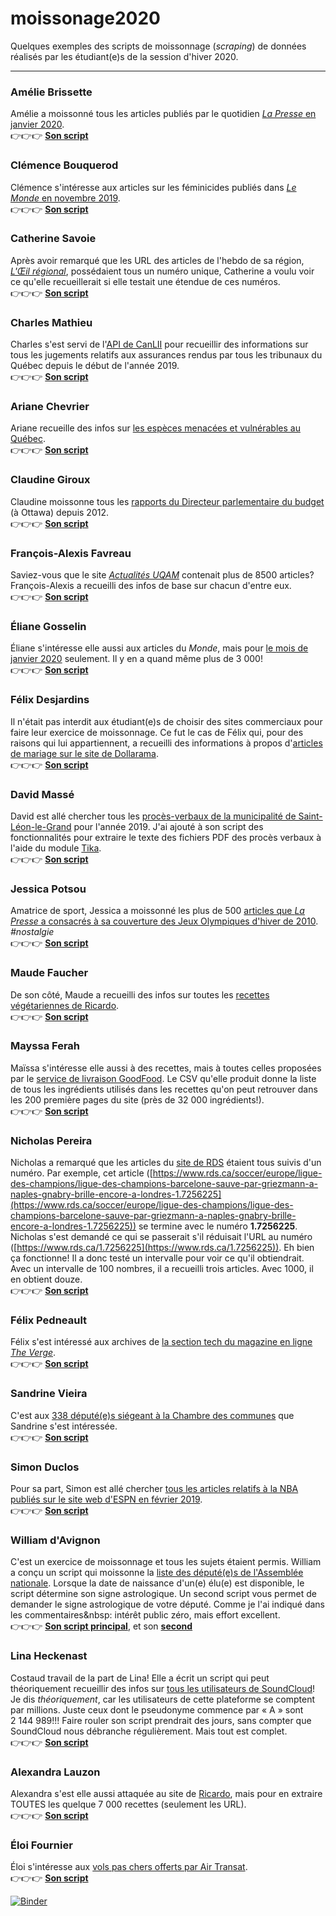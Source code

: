 # moissonage2020
Quelques exemples des scripts de moissonnage (_scraping_) de données réalisés par les étudiant(e)s de la session d'hiver 2020.

-----

### Amélie Brissette
Amélie a moissonné tous les articles publiés par le quotidien [_La Presse_ en janvier 2020](https://www.lapresse.ca/archives/2020.php).<br>
   :point_right::point_right::point_right: [**Son script**](moisson-amebrissette-JHR.py)

### Clémence Bouquerod
Clémence s'intéresse aux articles sur les féminicides publiés dans [_Le Monde_ en novembre 2019](https://www.lemonde.fr/recherche/?search_keywords=f%C3%A9minicide&start_at=01/11/2019&end_at=01/12/2019&search_sort=date_desc&page=1).<br>
   :point_right::point_right::point_right: [**Son script**](moisson-clemyaaa-JHR.py)

### Catherine Savoie
Après avoir remarqué que les URL des articles de l'hebdo de sa région, [_L'Œil régional_](https://www.oeilregional.com), possédaient tous un numéro unique, Catherine a voulu voir ce qu'elle recueillerait si elle testait une étendue de ces numéros.<br>
   :point_right::point_right::point_right: [**Son script**](moisson-catherinesavoie-JHR.py)

### Charles Mathieu
Charles s'est servi de l'[API de CanLII](https://github.com/canlii/API_documentation/blob/master/FR.md) pour recueillir des informations sur tous les jugements relatifs aux assurances rendus par tous les tribunaux du Québec depuis le début de l'année 2019.<br>
   :point_right::point_right::point_right: [**Son script**](moisson-charlesmathieu19-JHR.py)

### Ariane Chevrier
Ariane recueille des infos sur [les espèces menacées et vulnérables au Québec](https://mffp.gouv.qc.ca/la-faune/especes/liste-especes-vulnerables/).<br>
   :point_right::point_right::point_right: [**Son script**](moisson-chearie-JHR.py)
   
### Claudine Giroux
Claudine moissonne tous les [rapports du Directeur parlementaire du budget](https://www.pbo-dpb.gc.ca/fr/blog/news) (à Ottawa) depuis 2012.<br>
   :point_right::point_right::point_right: [**Son script**](moisson-claudinegiroux-JHR.py)
   
### François-Alexis Favreau
Saviez-vous que le site [*Actualités UQAM*](https://www.actualites.uqam.ca/) contenait plus de 8500 articles? François-Alexis a recueilli des infos de base sur chacun d'entre eux.<br>
   :point_right::point_right::point_right: [**Son script**](moisson-CPTNPatenaude-JHR.py)
   
### Éliane Gosselin
Éliane s'intéresse elle aussi aux articles du *Monde*, mais pour [le mois de janvier 2020](https://www.lemonde.fr/archives-du-monde/01-01-2020/) seulement. Il y en a quand même plus de 3&nbsp;000!<br>
   :point_right::point_right::point_right: [**Son script**](moisson-ElianeGo-JHR.py)
   
### Félix Desjardins
Il n'était pas interdit aux étudiant(e)s de choisir des sites commerciaux pour faire leur exercice de moissonnage. Ce fut le cas de Félix qui, pour des raisons qui lui appartiennent, a recueilli des informations à propos d'[articles de mariage sur le site de Dollarama](https://www.dollarama.com/fr-CA/activite/evenements-fetes-et-organisation-de-mariages).<br>
   :point_right::point_right::point_right: [**Son script**](moisson-flixgardener-JHR.py)

### David Massé
David est allé chercher tous les [procès-verbaux de la municipalité de Saint-Léon-le-Grand](https://municipalite.saint-leon-le-grand.qc.ca/documents/proces-verbaux.html) pour l'année 2019. J'ai ajouté à son script des fonctionnalités pour extraire le texte des fichiers PDF des procès verbaux à l'aide du module [Tika](https://github.com/chrismattmann/tika-python).<br>
   :point_right::point_right::point_right: [**Son script**](moisson-MacNFox-JHR.py)

### Jessica Potsou
Amatrice de sport, Jessica a moissonné les plus de 500 [articles que *La Presse* a consacrés à sa couverture des Jeux Olympiques d'hiver de 2010](https://www.lapresse.ca/sports/vancouver-2010/). *#nostalgie*<br>
   :point_right::point_right::point_right: [**Son script**](moisson-MadSkater-JHR.py)

### Maude Faucher
De son côté, Maude a recueilli des infos sur toutes les [recettes végétariennes de Ricardo](https://www.ricardocuisine.com/recettes/plats-principaux/vegetarien).<br>
   :point_right::point_right::point_right: [**Son script**](moisson-maudefaucher-JHR.py)
   
### Mayssa Ferah
Maïssa s'intéresse elle aussi à des recettes, mais à toutes celles proposées par le [service de livraison GoodFood](https://www.makegoodfood.ca/fr/recipes/1). Le CSV qu'elle produit donne la liste de tous les ingrédients utilisés dans les recettes qu'on peut retrouver dans les 200 première pages du site (près de 32&nbsp;000 ingrédients!).<br>
   :point_right::point_right::point_right: [**Son script**](moisson-msferah-JHR.py)

### Nicholas Pereira
Nicholas a remarqué que les articles du [site de RDS](https://www.rds.ca/) étaient tous suivis d'un numéro. Par exemple, cet article ([https://www.rds.ca/soccer/europe/ligue-des-champions/ligue-des-champions-barcelone-sauve-par-griezmann-a-naples-gnabry-brille-encore-a-londres-1.7256225](https://www.rds.ca/soccer/europe/ligue-des-champions/ligue-des-champions-barcelone-sauve-par-griezmann-a-naples-gnabry-brille-encore-a-londres-1.7256225)) se termine avec le numéro **1.7256225**. Nicholas s'est demandé ce qui se passerait s'il réduisait l'URL au numéro ([https://www.rds.ca/1.7256225](https://www.rds.ca/1.7256225)). Eh bien ça fonctionne! Il a donc testé un intervalle pour voir ce qu'il obtiendrait. Avec un intervalle de 100 nombres, il a recueilli trois articles. Avec 1000, il en obtient douze.<br>
   :point_right::point_right::point_right: [**Son script**](moisson-nickpereira-JHR.py)

### Félix Pedneault
Félix s'est intéressé aux archives de [la section tech du magazine en ligne *The Verge*](https://www.theverge.com/tech/archives/).<br>
   :point_right::point_right::point_right: [**Son script**](moisson-Pedno-JHR.py)

### Sandrine Vieira
C'est aux [338 député(e)s siégeant à la Chambre des communes](https://www.noscommunes.ca/Members/fr/recherche) que Sandrine s'est intéressée.<br>
   :point_right::point_right::point_right: [**Son script**](moisson-sandrinevieira-JHR.py)

### Simon Duclos
Pour sa part, Simon est allé chercher [tous les articles relatifs à la NBA publiés sur le site web d'ESPN en février 2019](http://www.espn.com/nba/news/archive/_/month/february/year/2019).<br>
   :point_right::point_right::point_right: [**Son script**](moisson-SimonDuclos-JHR.py)
   
### William d'Avignon
C'est un exercice de moissonnage et tous les sujets étaient permis. William a conçu un script qui moissonne la [liste des député(e)s de l'Assemblée nationale](http://www.assnat.qc.ca/fr/deputes/index.html). Lorsque la date de naissance d'un(e) élu(e) est disponible, le script détermine son signe astrologique. Un second script vous permet de demander le signe astrologique de votre député. Comme je l'ai indiqué dans les commentaires&nbsp: intérêt public zéro, mais effort excellent.<br>
   :point_right::point_right::point_right: [**Son script principal**](moisson-williamdavignon-JHR.py), et son [**second**](input2-JHR.py)
   
### Lina Heckenast
Costaud travail de la part de Lina! Elle a écrit un script qui peut théoriquement recueillir des infos sur [tous les utilisateurs de SoundCloud](https://soundcloud.com/people/directory/)! Je dis *théoriquement*, car les utilisateurs de cette plateforme se comptent par millions. Juste ceux dont le pseudonyme commence par «&nbsp;A&nbsp;» sont 2&nbsp;144&nbsp;989!!! Faire rouler son script prendrait des jours, sans compter que SoundCloud nous débranche régulièrement. Mais tout est complet.<br>
   :point_right::point_right::point_right: [**Son script**](moisson-linaheckenast-JHR.py)

### Alexandra Lauzon
Alexandra s'est elle aussi attaquée au site de [Ricardo](https://www.ricardocuisine.com), mais pour en extraire TOUTES les quelque 7&nbsp;000 recettes (seulement les URL).<br>
   :point_right::point_right::point_right: [**Son script**](moisson-alexandralauzon-JHR.py)

### Éloi Fournier
Éloi s'intéresse aux [vols pas chers offerts par Air Transat](https://www.airtransat.com/fr-CA/vols-pas-chers-du-canada?ici=footerlink&icn=cheap-flights_french).<br>
   :point_right::point_right::point_right: [**Son script**](moisson-eloifournier-JHR.py)

[![Binder](https://mybinder.org/badge_logo.svg)](https://mybinder.org/v2/gh/Journalisme-UQAM/moissonage2020/master)

